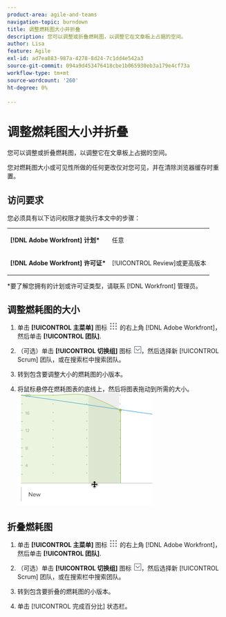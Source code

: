 ```yaml
---
product-area: agile-and-teams
navigation-topic: burndown
title: 调整燃耗图大小并折叠
description: 您可以调整或折叠燃耗图，以调整它在文章板上占据的空间。
author: Lisa
feature: Agile
exl-id: ad7ea883-987a-4278-8d24-7c1dd4e542a3
source-git-commit: 094a9d453476418cbe1b065930eb3a179e4cf73a
workflow-type: tm+mt
source-wordcount: '260'
ht-degree: 0%

---
```


# 调整燃耗图大小并折叠

您可以调整或折叠燃耗图，以调整它在文章板上占据的空间。

您对燃耗图大小或可见性所做的任何更改仅对您可见，并在清除浏览器缓存时重置。

## 访问要求

您必须具有以下访问权限才能执行本文中的步骤：

<table style="table-layout:auto"> 
 <col> 
 </col> 
 <col> 
 </col> 
 <tbody> 
  <tr> 
   <td role="rowheader"><strong>[!DNL Adobe Workfront] 计划*</strong></td> 
   <td> <p>任意</p> </td> 
  </tr> 
  <tr> 
   <td role="rowheader"><strong>[!DNL Adobe Workfront] 许可证*</strong></td> 
   <td> <p>[!UICONTROL Review]或更高版本</p> </td> 
  </tr> 
 </tbody> 
</table>

&#42;要了解您拥有的计划或许可证类型，请联系 [!DNL Workfront] 管理员。

## 调整燃耗图的大小

1. 单击 **[!UICONTROL 主菜单]** 图标 ![](assets/main-menu-icon.png) 的右上角 [!DNL Adobe Workfront]，然后单击 **[!UICONTROL 团队]**.

1. （可选）单击 **[!UICONTROL 切换组]** 图标 ![切换团队图标](assets/switch-team-icon.png)，然后选择新 [!UICONTROL Scrum] 团队，或在搜索栏中搜索团队。

1. 转到包含要调整大小的燃耗图的小版本。
1. 将鼠标悬停在燃耗图表的底线上，然后将图表拖动到所需的大小。\
   ![](assets/burndown-resize.png)

## 折叠燃耗图

1. 单击 **[!UICONTROL 主菜单]** 图标 ![](assets/main-menu-icon.png) 的右上角 [!DNL Adobe Workfront]，然后单击 **[!UICONTROL 团队]**.

1. （可选）单击 **[!UICONTROL 切换组]** 图标 ![切换团队图标](assets/switch-team-icon.png)，然后选择新 [!UICONTROL Scrum] 团队，或在搜索栏中搜索团队。

1. 转到包含要折叠的燃耗图的小版本。
1. 单击 [!UICONTROL 完成百分比] 状态栏。
